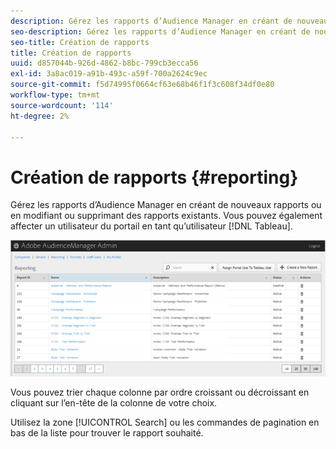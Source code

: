 ```yaml
---
description: Gérez les rapports d’Audience Manager en créant de nouveaux rapports ou en modifiant ou supprimant des rapports existants. Vous pouvez également affecter un utilisateur du portail en tant qu’utilisateur Tableau.
seo-description: Gérez les rapports d’Audience Manager en créant de nouveaux rapports ou en modifiant ou supprimant des rapports existants. Vous pouvez également affecter un utilisateur du portail en tant qu’utilisateur Tableau.
seo-title: Création de rapports
title: Création de rapports
uuid: d857044b-926d-4862-b8bc-799cb3ecca56
exl-id: 3a8ac019-a91b-493c-a59f-700a2624c9ec
source-git-commit: f5d74995f0664cf63e68b46f1f3c608f34df0e80
workflow-type: tm+mt
source-wordcount: '114'
ht-degree: 2%

---
```


# Création de rapports {#reporting}

Gérez les rapports d’Audience Manager en créant de nouveaux rapports ou en modifiant ou supprimant des rapports existants. Vous pouvez également affecter un utilisateur du portail en tant qu’utilisateur [!DNL Tableau].

<!-- c_reporting.xml -->

![](assets/reporting.png)

Vous pouvez trier chaque colonne par ordre croissant ou décroissant en cliquant sur l’en-tête de la colonne de votre choix.

Utilisez la zone [!UICONTROL Search] ou les commandes de pagination en bas de la liste pour trouver le rapport souhaité.
